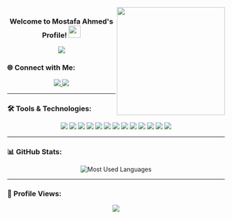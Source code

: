 <img width="250" align="right" src="https://media.giphy.com/media/qgQUggAC3Pfv687qPC/giphy.gif">

<h3 align="center">
  Welcome to Mostafa Ahmed's Profile!
  <img src="https://media.giphy.com/media/hvRJCLFzcasrR4ia7z/giphy.gif" width="28">
</h3>

<p align="center">
  <a href="https://github.com/DenverCoder1/readme-typing-svg">
    <img src="https://readme-typing-svg.herokuapp.com?font=Fira+Code&size=22&pause=1000&color=0EBEFF&center=true&vCenter=true&width=440&lines=.NET+Back-End+Developer;Always+learning+new+things">
  </a>
</p>


### 🌐 Connect with Me:

<p align="center">
  <a href="https://www.facebook.com/Mostafa2Elsheikh/" target="_blank">
    <img src="https://img.shields.io/badge/-Mostafa%20Ahmed-1877F2?style=for-the-badge&logo=Facebook&logoColor=white"/>
  </a>
  <a href="https://www.linkedin.com/in/mostafa-ahmed-43a897318/" target="_blank">
    <img src="https://img.shields.io/badge/-LinkedIn-0A66C2?style=for-the-badge&logo=Linkedin&logoColor=white"/>
  </a>
</p>

---

### 🛠️ Tools & Technologies:

<p align="center">
  <img src="https://img.shields.io/badge/-Notion-000000?style=flat&logo=notion&logoColor=white"/>
  <img src="https://img.shields.io/badge/-Git-F05032?style=flat&logo=git&logoColor=white"/>
  <img src="https://img.shields.io/badge/-GitHub-181717?style=flat&logo=github&logoColor=white"/>
  <img src="https://img.shields.io/badge/-Visual%20Studio%20Code-0078D4?style=flat&logo=visual-studio-code&logoColor=white"/>
  <img src="https://img.shields.io/badge/-Flutter-02569B?style=flat&logo=flutter&logoColor=white"/>
  <img src="https://img.shields.io/badge/-Java-ED8B00?style=flat&logo=java&logoColor=white"/>
  <img src="https://img.shields.io/badge/-Database-4DB33D?style=flat&logo=databricks&logoColor=white"/>
  <img src="https://img.shields.io/badge/-C%23-9B4993?style=flat&logo=csharp&logoColor=white"/>
  <img src="https://img.shields.io/badge/-LINQ-9B4993?style=flat&logo=LINQ&logoColor=white"/>
  <img src="https://img.shields.io/badge/-Entity%20Framework%20Core-9B4993?style=flat&logo=EFC&logoColor=white"/>
  <img src="https://img.shields.io/badge/-HTML5-E34F26?style=flat&logo=html5&logoColor=white"/>
  <img src="https://img.shields.io/badge/-CSS3-1572B6?style=flat&logo=css3&logoColor=white"/>
  <img src="https://img.shields.io/badge/-JavaScript-F7DF1E?style=flat&logo=javascript&logoColor=black"/>
</p>

---

### 📊 GitHub Stats:

<p align="center">
  <img align="center" src="https://github-readme-stats.vercel.app/api/top-langs?username=mostafa2ahmedev&show_icons=true&locale=en&layout=compact&theme=tokyonight" alt="Most Used Languages"/>
</p>

---

### 👀 Profile Views:

<p align="center">
  <a href="https://komarev.com/ghpvc/?username=mostafa2ahmedev&style=for-the-badge">
    <img src="https://komarev.com/ghpvc/?username=mostafa2ahmedev&style=for-the-badge&color=brightgreen">
  </a>
</p>
